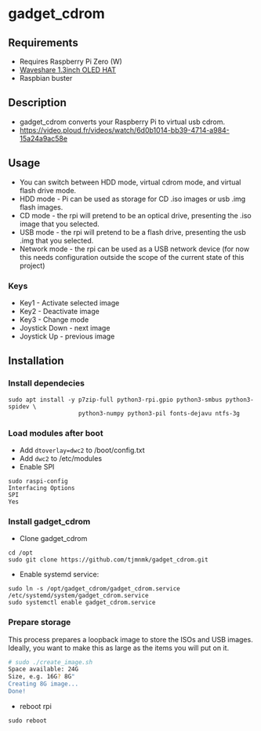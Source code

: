 # gadget\_cdrom
## Requirements
* Requires Raspberry Pi Zero (W)
* [Waveshare 1.3inch OLED HAT](https://www.waveshare.com/wiki/1.3inch_OLED_HAT)
* Raspbian buster

## Description
* gadget\_cdrom converts your Raspberry Pi to virtual usb cdrom.
* https://video.ploud.fr/videos/watch/6d0b1014-bb39-4714-a984-15a24a9ac58e

## Usage
* You can switch between HDD mode, virtual cdrom mode, and virtual flash drive mode.
* HDD mode - Pi can be used as storage for CD .iso images or usb .img flash images.
* CD mode - the rpi will pretend to be an optical drive, presenting the .iso image that you selected.
* USB mode - the rpi will pretend to be a flash drive, presenting the usb .img that you selected.
* Network mode - the rpi can be used as a USB network device (for now this needs configuration outside the scope of the current state of this project) 

### Keys
* Key1 - Activate selected image
* Key2 - Deactivate image
* Key3 - Change mode
* Joystick Down - next image
* Joystick Up - previous image

## Installation
### Install dependecies
```
sudo apt install -y p7zip-full python3-rpi.gpio python3-smbus python3-spidev \
                    python3-numpy python3-pil fonts-dejavu ntfs-3g
```
### Load modules after boot
* Add ```dtoverlay=dwc2``` to /boot/config.txt
* Add ```dwc2``` to /etc/modules
* Enable SPI
```
sudo raspi-config
Interfacing Options
SPI
Yes
```

### Install gadget\_cdrom
* Clone gadget_cdrom
```
cd /opt
sudo git clone https://github.com/tjmnmk/gadget_cdrom.git
```
* Enable systemd service:
```
sudo ln -s /opt/gadget_cdrom/gadget_cdrom.service /etc/systemd/system/gadget_cdrom.service
sudo systemctl enable gadget_cdrom.service
```

### Prepare storage
This process prepares a loopback image to store the ISOs and USB images. Ideally, you want to make this as large as the items you will put on it.
```sh
# sudo ./create_image.sh
Space available: 24G
Size, e.g. 16G? 8G"
Creating 8G image...
Done!
```
* reboot rpi
```
sudo reboot
```
